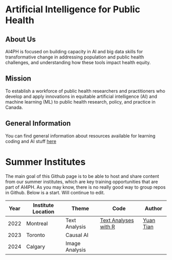 # Artificial Intelligence for Public Health

## About Us

AI4PH is focused on building capacity in AI and big data skills for transformative change in addressing population and public health challenges, and understanding how these tools impact health equity.

## Mission

To establish a workforce of public health researchers and practitioners who develop and apply innovations in equitable artificial intelligence (AI) and machine learning (ML) to public health research, policy, and practice in Canada.

## General Information 

You can find general information about resources available for learning coding and AI stuff [here](https://github.com/ai4ph-hrtp/coding_resources)

# Summer Institutes

The main goal of this Github page is to be able to host and share content from our summer institutes, which are key training opportunities that are part of AI4PH. As you may know, there is no really good way to group repos in Github. Below is a start. Will continue to edit. 

| Year | Institute Location | Theme | Code | Author |
| ---- | ------------------ | ----- | ---- | ------ |
| 2022 | Montreal           |  Text Analysis   |  [Text Analyses with R](https://bookdown.org/tianyuan09/ai4ph2022/) | [Yuan Tian](https://www.linkedin.com/in/yuan-tian-37256727/) |
| 2023 | Toronto           | Causal AI      |      | 
| 2024 | Calgary           | Image Analysis      |      | 
